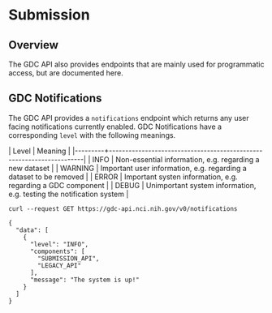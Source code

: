 # Submission

## Overview

The GDC API also provides endpoints that are mainly used for programmatic access, but are documented here.

## GDC Notifications

The GDC API provides a `notifications` endpoint which returns any user facing notifications currently enabled.  GDC Notifications have a corresponding `level` with the following meanings.

| Level   | Meaning                                                              |
|---------+----------------------------------------------------------------------|
| INFO    | Non-essential information, e.g. regarding a new dataset              |
| WARNING | Important user information, e.g. regarding a dataset to be removed   |
| ERROR   | Important systen information, e.g. regarding a GDC component         |
| DEBUG   | Unimportant system information, e.g. testing the notification system |


```Command
curl --request GET https://gdc-api.nci.nih.gov/v0/notifications
```
```Response
{
  "data": [
    {
      "level": "INFO",
      "components": [
        "SUBMISSION_API",
        "LEGACY_API"
      ],
      "message": "The system is up!"
    }
  ]
}
```
